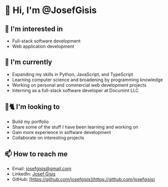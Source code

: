 # 👋 Hi, I'm @JosefGisis

## 👀 I'm interested in

-   Full-stack software development
-   Web application development

## 🌱 I'm currently

-   Expanding my skills in Python, JavaScript, and TypeScript
-   Learning computer science and broadening by programming knowledge
-   Working on personal and commercial web development projects
-   Interning as a full-stack software developer at Documint LLC

<!-- ## 💼 Experience

-   **Software Developer** (Independent, Nov 2022 – Present)

    -   Developing software using Python and standard libraries (NumPy, PYQT, Tkinter, Pygame, etc.)
    -   Creating web applications with JavaScript, TypeScript, and React

-   **Website Developer/Designer** (Independent, Nov 2022 – Present)

    -   Developing and hosting websites with HTML, CSS, and JavaScript
    -   Portfolio includes www.irepair4unj.com and www.thejaskielteam.com

-   **Web Application Developer/Designer** (Documint LLC, Nov 2022 – Present)
    -   Maintaining and upgrading applications and integrations as a full-stack intern -->

<!-- ## 🎓 Education

-   **BS Liberal Arts** (Excelsior University, Feb 2023)
    -   3.5 GPA
-   **Ocean County College** (2021 – 2023)
    -   4.0 GPA, Phi Theta Kappa member
-   **Yeshiva of Greater Washington** (2019 – 2020)
-   **Programming** (Self-taught, Jan 2022 – present)

## 🛠 Skills

-   Python
-   JavaScript/TypeScript
-   NodeJS/ExpressJS
-   Object-oriented Design
-   ReactJS, NextJS
-   SQL, Relational Databases
-   HTML, CSS
-   UI/UX
-   GitHub/Git
-   Figma
-   Microsoft Office (Word, Excel, Access)

## 💪 Strengths

-   Strong knowledge of Python and JS syntax, logic, and implementation
-   Broad computing, networking, and technological knowledge
-   Excellent writing and communication skills
-   Natural leader with project management experience
-   Fast learner and problem solver
-   Strong research and information analysis abilities
-   High reading, writing, and mathematical aptitude -->

## 🐙🐈 I'm looking to

-   Build my portfolio
-   Share some of the stuff I have been learning and working on 
-   Gain more experience in software development
-   Collaborate on interesting projects
<!-- -   Connect with other developers and potential employers -->

## 📫 How to reach me

-   Email: josefgisis@gmail.com
-   LinkedIn: [Josef Gisis](https://www.linkedin.com/in/josef-gisis-8a6670250/)
-   GitHub: [https://github.com/josefgisis](https://github.com/josefgisis)

<!---
JosefGisis/JosefGisis is a ✨ special ✨ repository because its `README.md` (this file) appears on your GitHub profile.
You can click the Preview link to take a look at your changes.
--->
